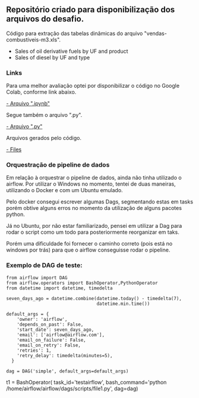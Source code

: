 ## Repositório criado para disponibilização dos arquivos do desafio.

Código para extração das tabelas dinâmicas do arquivo "vendas-combustiveis-m3.xls".

- Sales of oil derivative fuels by UF and product
- Sales of diesel by UF and type


### Links
Para uma melhor avaliação optei por disponibilizar o código no Google Colab, conforme link abaixo.

[- Arquivo ".ipynb"](https://github.com/LoreviceP/desafio_case/blob/main/case_data_engineering_test.ipynb)

Segue também o arquivo ".py".

[- Arquivo ".py"](https://github.com/LoreviceP/desafio_case/blob/main/case_data_engineering_test.py)

Arquivos gerados pelo código.

[- Files](https://github.com/LoreviceP/desafio_case/tree/main/files)

### Orquestração de pipeline de dados

Em relação à orquestrar o pipeline de dados, ainda não tinha utilizado o airflow.
Por utilizar o Windows no momento, tentei de duas maneiras, utilizando o Docker e com um Ubuntu emulado.

Pelo docker consegui escrever algumas Dags, segmentando estas em tasks porém obtive alguns erros no momento da utilização de alguns pacotes python.

Já no Ubuntu, por não estar familiarizado, pensei em utilizar a Dag para rodar o script como um todo para posteriormente reorganizar em taks.

Porém uma dificuldade foi fornecer o caminho correto (pois está no windows por trás) para que o airflow conseguisse rodar o pipeline.

### Exemplo de DAG de teste:

    from airflow import DAG
    from airflow.operators import BashOperator,PythonOperator
    from datetime import datetime, timedelta

    seven_days_ago = datetime.combine(datetime.today() - timedelta(7),
                                      datetime.min.time())

    default_args = {
        'owner': 'airflow',
        'depends_on_past': False,
        'start_date': seven_days_ago,
        'email': ['airflow@airflow.com'],
        'email_on_failure': False,
        'email_on_retry': False,
        'retries': 1,
        'retry_delay': timedelta(minutes=5),
      }

    dag = DAG('simple', default_args=default_args)
t1 = BashOperator(
    task_id='testairflow',
    bash_command='python /home/airflow/airflow/dags/scripts/file1.py',
    dag=dag)

